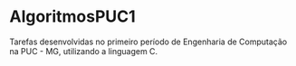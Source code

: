 # AlgoritmosPUC1
Tarefas desenvolvidas no primeiro período de Engenharia de Computação na PUC - MG, utilizando a linguagem C.
